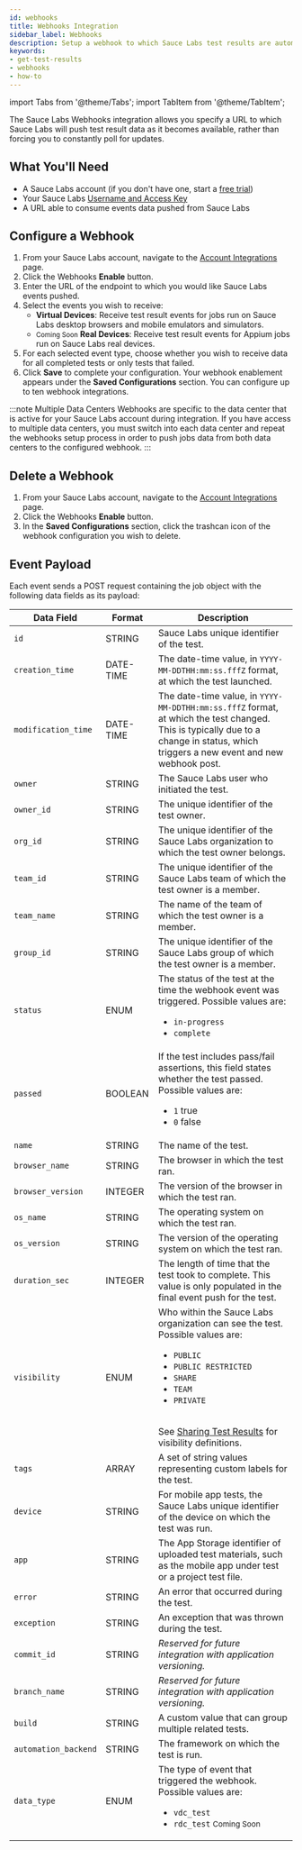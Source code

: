 ```yaml
---
id: webhooks
title: Webhooks Integration
sidebar_label: Webhooks
description: Setup a webhook to which Sauce Labs test results are automatically pushed.
keywords:
- get-test-results
- webhooks
- how-to
---
```


import Tabs from '@theme/Tabs';
import TabItem from '@theme/TabItem';

The Sauce Labs Webhooks integration allows you specify a URL to which Sauce Labs will push test result data as it becomes available, rather than forcing you to constantly poll for updates.

## What You'll Need

* A Sauce Labs account (if you don't have one, start a [free trial](https://saucelabs.com/sign-up))
* Your Sauce Labs [Username and Access Key](https://app.saucelabs.com/user-settings)
* A URL able to consume events data pushed from Sauce Labs


## Configure a Webhook

1. From your Sauce Labs account, navigate to the [Account Integrations](https://app.staging.saucelabs.net/integrations) page.
1. Click the Webhooks **Enable** button.
1. Enter the URL of the endpoint to which you would like Sauce Labs events pushed.
1. Select the events you wish to receive:
    * **Virtual Devices**: Receive test result events for jobs run on Sauce Labs desktop browsers and mobile emulators and simulators.
    * <small><span className="sauceDBlue">Coming Soon</span></small> <b>Real Devices</b>: Receive test result events for Appium jobs run on Sauce Labs real devices.
1. For each selected event type, choose whether you wish to receive data for all completed tests or only tests that failed.
1. Click **Save** to complete your configuration. Your webhook enablement appears under the **Saved Configurations** section. You can configure up to ten webhook integrations.

:::note Multiple Data Centers
Webhooks are specific to the data center that is active for your Sauce Labs account during integration. If you have access to multiple data centers, you must switch into each data center and repeat the webhooks setup process in order to push jobs data from both data centers to the configured webhook.
:::

## Delete a Webhook

1. From your Sauce Labs account, navigate to the [Account Integrations](https://app.staging.saucelabs.net/integrations) page.
1. Click the Webhooks **Enable** button.
1. In the **Saved Configurations** section, click the trashcan icon of the webhook configuration you wish to delete.



## Event Payload

Each event sends a POST request containing the job object with the following data fields as its payload:

|Data Field|Format|Description|
|---|---|---|
|`id` | STRING | Sauce Labs unique identifier of the test.|
|`creation_time` | DATE-TIME | The date-time value, in `YYYY-MM-DDTHH:mm:ss.fffZ` format, at which the test launched.|
|`modification_time` | DATE-TIME | The date-time value, in `YYYY-MM-DDTHH:mm:ss.fffZ` format, at which the test changed. This is typically due to a change in status, which triggers a new event and new webhook post.|
|`owner` | STRING | The Sauce Labs user who initiated the test.|
|`owner_id` | STRING | The unique identifier of the test owner.|
|`org_id` | STRING | The unique identifier of the Sauce Labs organization to which the test owner belongs.|
|`team_id` | STRING | The unique identifier of the Sauce Labs team of which the test owner is a member.|
|`team_name` | STRING | The name of the team of which the test owner is a member.|
|`group_id` | STRING | The unique identifier of the Sauce Labs group of which the test owner is a member.|
|`status` | ENUM | The status of the test at the time the webhook event was triggered. Possible values are:<br/><ul><li>`in-progress`</li><li>`complete`</li></ul>|
|`passed` | BOOLEAN | If the test includes pass/fail assertions, this field states whether the test passed. Possible values are:<br/><ul><li>`1` true</li><li>`0` false</li></ul>|
|`name` | STRING | The name of the test.|
|`browser_name` | STRING | The browser in which the test ran.|
|`browser_version` | INTEGER | The version of the browser in which the test ran.|
|`os_name` | STRING | The operating system on which the test ran.|
|`os_version` | STRING | The version of the operating system on which the test ran.|
|`duration_sec`| INTEGER | The length of time that the test took to complete. This value is only populated in the final event push for the test.|
|`visibility`| ENUM | Who within the Sauce Labs organization can see the test. Possible values are:<br/><ul><li>`PUBLIC`</li><li>`PUBLIC RESTRICTED`</li><li>`SHARE`</li><li>`TEAM`</li><li>`PRIVATE`</li></ul><br/>See [Sharing Test Results](/test-results/sharing-test-results/) for visibility definitions.|
|`tags`| ARRAY | A set of string values representing custom labels for the test.|
|`device` | STRING | For mobile app tests, the Sauce Labs unique identifier of the device on which the test was run. |
|`app` | STRING | The App Storage identifier of uploaded test materials, such as the mobile app under test or a project test file.|
|`error`| STRING | An error that occurred during the test.|
|`exception`| STRING | An exception that was thrown during the test.|
|`commit_id` | STRING | _Reserved for future integration with application versioning._ |
|`branch_name` | STRING | _Reserved for future integration with application versioning._ |
|`build` | STRING | A custom value that can group multiple related tests.|
|`automation_backend` | STRING | The framework on which the test is run.|
|`data_type` | ENUM | The type of event that triggered the webhook. Possible values are: <br/><ul><li>`vdc_test`</li><li>`rdc_test` <small><span className="sauceDBlue">Coming Soon</span></small></li></ul>|
